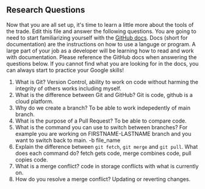 ## Research Questions 

Now that you are all set up, it's time to learn a little more about the tools of the trade. Edit this file and answer the following questions. You are going to need to start familiarizing yourself with the [GitHub docs](https://docs.github.com/en). Docs (short for documentation) are the instructions on how to use a languge or program. A large part of your job as a developer will be learning how to read and work with documentation. Please reference the GitHub docs when answering the questions below. If you cannot find what you are looking for in the docs, you can always start to practice your Google skills!

1. What is Git? Version Control, ability to work on code without harming the integrity of others works including myself.
2. What is the difference between Git and GitHub? Git is code, github is a cloud platform.
3. Why do we create a branch? To be able to work indepedently of main branch.
4. What is the purpose of a Pull Request? To be able to compare code.
5. What is the command you can use to switch between branches? For example you are working on FIRSTNAME-LASTNAME branch and you want to switch back to main. -b file_name
6. Explain the difference between `git fetch`, `git merge` and `git pull`. What does each command do? fetch gets code, merge combines code, pull copies code.
7. What is a merge conflict? code in storage conflicts with what is currently on.
8. How do you resolve a merge conflict? Updating or reverting changes.
